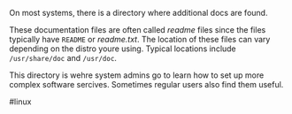 On most systems, there is a directory where additional docs are found.

These documentation files are often called *readme*  files since the files typically have `README` or *readme.txt*. The location of these files can vary depending on the distro youre using. Typical locations include `/usr/share/doc` and `/usr/doc`.

This directory is wehre system admins go to learn how to set up more complex software sercives. Sometimes regular users also find them useful.


#linux 